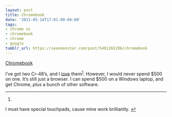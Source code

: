 ```yaml
---
layout: post
title: Chromebook
date: '2011-05-14T17:01:00-04:00'
tags:
- chrome os
- chromebook
- chrome
- google
tumblr_url: https://seanmonstar.com/post/5491265296/chromebook
---
```

[Chromebook](http://www.google.com/chromebook/#chromebooks)  

I’ve got two Cr-48’s, and I [love](http://seanmonstar.com/blog/2010-12-28-chrome-os-for-personal-use/) them<sup id="fnref:1"><a href="#fn:1" class="footnote-ref" role="doc-noteref">1</a></sup>. However, I would never spend $500 on one. It’s still just a browser. I can spend $500 on a Windows laptop, and get Chrome, _plus_ a bunch of other software.

* * *

1. 

I must have special touchpads, cause mine work brilliantly.&nbsp;[↩︎](#fnref:1)

